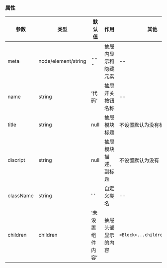 
### 属性

参数     | 类型 | 默认值 | 作用 | 其他
-------- | --- | --- | --- | ---
meta | node/element/string | --- | 抽屉内显示和隐藏元素 | --
name | string | ‘代码’ | 抽屉开关按钮名称 | --
title | string | null | 抽屉模块标题 | 不设置默认为没有标题
discript | string | null | 抽屉模块描述、副标题 | 不设置默认为没有
className | string | ' ' | 自定义类名 | --
children | children | ‘未设置组件内容’ | 抽屉头部显示的内容 | `<Block>...children</Block>`